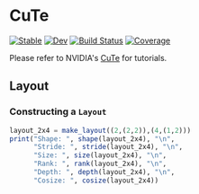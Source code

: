 # CuTe

[![Stable](https://img.shields.io/badge/docs-stable-blue.svg)](https://YichengDWu.github.io/CuTe.jl/stable/)
[![Dev](https://img.shields.io/badge/docs-dev-blue.svg)](https://YichengDWu.github.io/CuTe.jl/dev/)
[![Build Status](https://github.com/YichengDWu/CuTe.jl/actions/workflows/CI.yml/badge.svg?branch=main)](https://github.com/YichengDWu/CuTe.jl/actions/workflows/CI.yml?query=branch%3Amain)
[![Coverage](https://codecov.io/gh/YichengDWu/CuTe.jl/branch/main/graph/badge.svg)](https://codecov.io/gh/YichengDWu/CuTe.jl)

Please refer to NVIDIA's [CuTe](https://github.com/NVIDIA/cutlass/blob/main/media/docs/cute/00_quickstart.md) for tutorials.

## Layout
### Constructing a `Layout`

```julia
layout_2x4 = make_layout((2,(2,2)),(4,(1,2)))
print("Shape: ", shape(layout_2x4), "\n",
      "Stride: ", stride(layout_2x4), "\n",
      "Size: ", size(layout_2x4), "\n",
      "Rank: ", rank(layout_2x4), "\n",
      "Depth: ", depth(layout_2x4), "\n",
      "Cosize: ", cosize(layout_2x4))

```